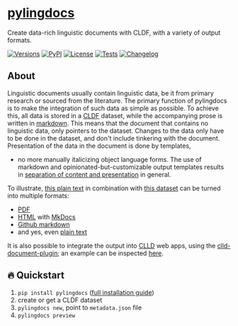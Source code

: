 # [pylingdocs](https://fl.mt/pylingdocs)

Create data-rich linguistic documents with CLDF, with a variety of output formats.

[![Versions](https://img.shields.io/pypi/pyversions/pylingdocs?labelColor=4C566A&color=26619C)](https://www.python.org/)
[![PyPI](https://img.shields.io/pypi/v/pylingdocs.svg?labelColor=4C566A&color=5E81AC)](https://pypi.org/project/pylingdocs)
[![License](https://img.shields.io/github/license/fmatter/pylingdocs?labelColor=4C566A&color=81A1C1)](https://www.apache.org/licenses/LICENSE-2.0)
[![Tests](https://img.shields.io/github/actions/workflow/status/fmatter/pylingdocs/tests.yml?label=tests&labelColor=4C566A&color=8FBCBB)](https://github.com/fmatter/pylingdocs/actions/workflows/tests.yml)
[![Changelog](https://img.shields.io/badge/changelog-v0.1.2-DC673D?labelColor=4C566A&color=88C0D0)](https://fl.mt/pylingdocs/changes/)

## About
Linguistic documents usually contain linguistic data, be it from primary research or sourced from the literature.
The primary function of pylingdocs is to make the integration of such data as simple as possible.
To achieve this, all data is stored in a [CLDF](https://cldf.clld.org/) dataset, while the accompanying prose is written in [markdown](https://www.markdownguide.org/).
This means that the document that contains no linguistic data, only pointers to the dataset.
Changes to the data only have to be done in the dataset, and don't include tinkering with the document.
Presentation of the data in the document is done by templates, 

 - no more manually italicizing object language forms.
The use of markdown and opinionated-but-customizable output templates results in [separation of content and presentation](https://en.wikipedia.org/wiki/Separation_of_content_and_presentation) in general.

To illustrate, [this plain text](https://github.com/fmatter/pylingdocs/blob/main/docs/demo.txt) in combination with [this dataset](https://github.com/fmatter/pylingdocs/tree/main/tests/data/cldf) can be turned into multiple formats:

* [PDF](https://github.com/fmatter/pylingdocs-demo/blob/main/doc/output/latex/main.pdf)
* [HTML](https://fmatter.github.io/pylingdocs-demo/) with [MkDocs](https://www.mkdocs.org/)
* [Github markdown](https://github.com/fmatter/pylingdocs-demo/tree/main/doc/output/github)
* and yes, even [plain text](https://github.com/fmatter/pylingdocs-demo/blob/main/doc/output/plain/document.txt)

It is also possible to integrate the output into [CLLD](https://clld.org/) web apps, using the [clld-document-plugin](https://github.com/fmatter/clld-document-plugin/); an example can be inspected [here](https://fl.mt/yawarana-sketch).

## 🔥 Quickstart

1. `pip install pylingdocs` ([full installation guide](https://fl.mt/pylingdocs/installation))
2. create or get a CLDF dataset
3. `pylingdocs new`, point to `metadata.json` file
4. `pylingdocs preview`